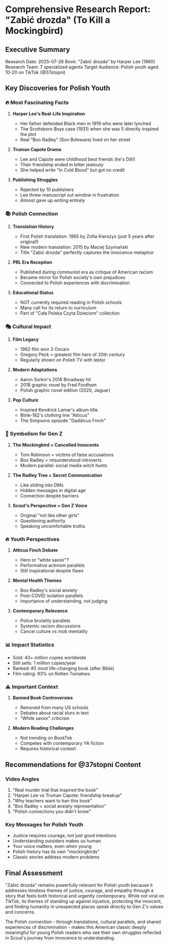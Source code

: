 # Comprehensive Research Report: "Zabić drozda" (To Kill a Mockingbird)

## Executive Summary
Research Date: 2025-07-26
Book: "Zabić drozda" by Harper Lee (1960)
Research Team: 7 specialized agents
Target Audience: Polish youth aged 10-20 on TikTok (@37stopni)

## Key Discoveries for Polish Youth

### 🔥 Most Fascinating Facts

1. **Harper Lee's Real-Life Inspiration**
   - Her father defended Black men in 1919 who were later lynched
   - The Scottsboro Boys case (1931) when she was 5 directly inspired the plot
   - Real "Boo Radley" (Son Boleware) lived on her street

2. **Truman Capote Drama**
   - Lee and Capote were childhood best friends (he's Dill!)
   - Their friendship ended in bitter jealousy
   - She helped write "In Cold Blood" but got no credit

3. **Publishing Struggles**
   - Rejected by 10 publishers
   - Lee threw manuscript out window in frustration
   - Almost gave up writing entirely

### 📚 Polish Connection

1. **Translation History**
   - First Polish translation: 1965 by Zofia Kierszys (just 5 years after original!)
   - New modern translation: 2015 by Maciej Szymański
   - Title "Zabić drozda" perfectly captures the innocence metaphor

2. **PRL Era Reception**
   - Published during communist era as critique of American racism
   - Became mirror for Polish society's own prejudices
   - Connected to Polish experiences with discrimination

3. **Educational Status**
   - NOT currently required reading in Polish schools
   - Many call for its return to curriculum
   - Part of "Cała Polska Czyta Dzieciom" collection

### 🎭 Cultural Impact

1. **Film Legacy**
   - 1962 film won 3 Oscars
   - Gregory Peck = greatest film hero of 20th century
   - Regularly shown on Polish TV with lektor

2. **Modern Adaptations**
   - Aaron Sorkin's 2018 Broadway hit
   - 2018 graphic novel by Fred Fordham
   - Polish graphic novel edition (2020, Jaguar)

3. **Pop Culture**
   - Inspired Kendrick Lamar's album title
   - Blink-182's clothing line "Atticus"
   - The Simpsons episode "Daddicus Finch"

### 💭 Symbolism for Gen Z

1. **The Mockingbird = Cancelled Innocents**
   - Tom Robinson = victims of false accusations
   - Boo Radley = misunderstood introverts
   - Modern parallel: social media witch hunts

2. **The Radley Tree = Secret Communication**
   - Like sliding into DMs
   - Hidden messages in digital age
   - Connection despite barriers

3. **Scout's Perspective = Gen Z Voice**
   - Original "not like other girls"
   - Questioning authority
   - Speaking uncomfortable truths

### 🔥 Youth Perspectives

1. **Atticus Finch Debate**
   - Hero or "white savior"?
   - Performative activism parallels
   - Still inspirational despite flaws

2. **Mental Health Themes**
   - Boo Radley's social anxiety
   - Post-COVID isolation parallels
   - Importance of understanding, not judging

3. **Contemporary Relevance**
   - Police brutality parallels
   - Systemic racism discussions
   - Cancel culture vs mob mentality

### 📊 Impact Statistics

- Sold: 40+ million copies worldwide
- Still sells: 1 million copies/year
- Ranked: #2 most life-changing book (after Bible)
- Film rating: 93% on Rotten Tomatoes

### ⚠️ Important Context

1. **Banned Book Controversies**
   - Removed from many US schools
   - Debates about racial slurs in text
   - "White savior" criticism

2. **Modern Reading Challenges**
   - Not trending on BookTok
   - Competes with contemporary YA fiction
   - Requires historical context

## Recommendations for @37stopni Content

### Video Angles
1. "Real murder trial that inspired the book"
2. "Harper Lee vs Truman Capote: friendship breakup"
3. "Why teachers want to ban this book"
4. "Boo Radley = social anxiety representation"
5. "Polish connections you didn't know"

### Key Messages for Polish Youth
- Justice requires courage, not just good intentions
- Understanding outsiders makes us human
- Your voice matters, even when young
- Polish history has its own "mockingbirds"
- Classic stories address modern problems

## Final Assessment
"Zabić drozda" remains powerfully relevant for Polish youth because it addresses timeless themes of justice, courage, and empathy through a story that feels both historical and urgently contemporary. While not viral on TikTok, its themes of standing up against injustice, protecting the innocent, and finding humanity in unexpected places speak directly to Gen Z's values and concerns.

The Polish connection - through translations, cultural parallels, and shared experiences of discrimination - makes this American classic deeply meaningful for young Polish readers who see their own struggles reflected in Scout's journey from innocence to understanding.